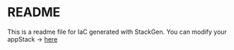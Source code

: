 # README
This is a readme file for IaC generated with StackGen.
You can modify your appStack -> [here](http://main.dev.stackgen.com/appstacks/45a4576c-7099-4acf-b7be-26cdc77e84d5)
